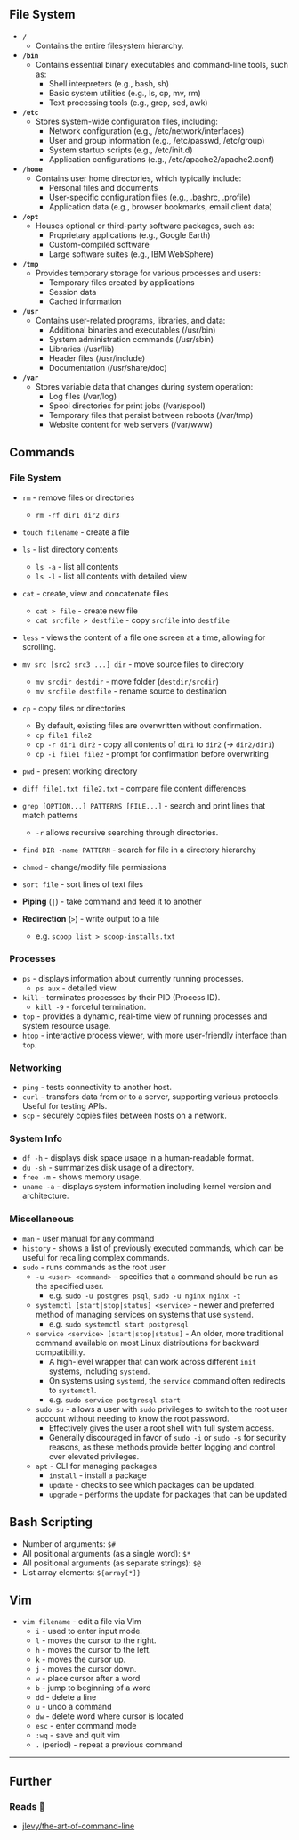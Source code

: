 ## File System

- **`/`**
    - Contains the entire filesystem hierarchy.
- **`/bin`**
    - Contains essential binary executables and command-line tools, such as:
        - Shell interpreters (e.g., bash, sh)
        - Basic system utilities (e.g., ls, cp, mv, rm)
        - Text processing tools (e.g., grep, sed, awk)
- **`/etc`**
    - Stores system-wide configuration files, including:
        - Network configuration (e.g., /etc/network/interfaces)
        - User and group information (e.g., /etc/passwd, /etc/group)
        - System startup scripts (e.g., /etc/init.d)
        - Application configurations (e.g., /etc/apache2/apache2.conf)
- **`/home`**
    - Contains user home directories, which typically include:
        - Personal files and documents
        - User-specific configuration files (e.g., .bashrc, .profile)
        - Application data (e.g., browser bookmarks, email client data)
- **`/opt`**
    - Houses optional or third-party software packages, such as:
        - Proprietary applications (e.g., Google Earth)
        - Custom-compiled software
        - Large software suites (e.g., IBM WebSphere)
- **`/tmp`**
    - Provides temporary storage for various processes and users:
        - Temporary files created by applications
        - Session data
        - Cached information
- **`/usr`**
    - Contains user-related programs, libraries, and data:
        - Additional binaries and executables (/usr/bin)
        - System administration commands (/usr/sbin)
        - Libraries (/usr/lib)
        - Header files (/usr/include)
        - Documentation (/usr/share/doc)
- **`/var`**
    - Stores variable data that changes during system operation:
        - Log files (/var/log)
        - Spool directories for print jobs (/var/spool)
        - Temporary files that persist between reboots (/var/tmp)
        - Website content for web servers (/var/www)

## Commands

### File System

- `rm` - remove files or directories
    - `rm -rf dir1 dir2 dir3`
- `touch filename` - create a file
- `ls` - list directory contents
    - `ls -a` - list all contents
    - `ls -l` - list all contents with detailed view
- `cat` - create, view and concatenate files
    - `cat > file` - create new file
    - `cat srcfile > destfile` - copy `srcfile` into `destfile`
- `less` - views the content of a file one screen at a time, allowing for scrolling.
- `mv src [src2 src3 ...] dir` - move source files to directory
    - `mv srcdir destdir` - move folder (`destdir/srcdir`)
    - `mv srcfile destfile` - rename source to destination
- `cp` - copy files or directories
    - By default, existing files are overwritten without confirmation.
    - `cp file1 file2`
    - `cp -r dir1 dir2` - copy all contents of `dir1` to `dir2` (-> `dir2/dir1`)
    - `cp -i file1 file2` - prompt for confirmation before overwriting
- `pwd` - present working directory
- `diff file1.txt file2.txt` - compare file content differences
- `grep [OPTION...] PATTERNS [FILE...]` - search and print lines that match patterns
    - `-r` allows recursive searching through directories.
- `find DIR -name PATTERN` - search for file in a directory hierarchy
- `chmod` - change/modify file permissions
- `sort file` - sort lines of text files

- **Piping** (`|`) - take command and feed it to another
- **Redirection** (`>`) - write output to a file
    - e.g. `scoop list > scoop-installs.txt`

### Processes

- `ps` - displays information about currently running processes.
    - `ps aux` - detailed view.
- `kill` - terminates processes by their PID (Process ID). 
    - `kill -9` - forceful termination.
- `top` - provides a dynamic, real-time view of running processes and system resource usage.
- `htop` - interactive process viewer, with more user-friendly interface than `top`.

### Networking

- `ping` - tests connectivity to another host.
- `curl` - transfers data from or to a server, supporting various protocols. Useful for testing APIs.
- `scp` - securely copies files between hosts on a network.

### System Info

- `df -h` - displays disk space usage in a human-readable format.
- `du -sh` - summarizes disk usage of a directory.
- `free -m` - shows memory usage.
- `uname -a` - displays system information including kernel version and architecture.

### Miscellaneous

- `man` - user manual for any command
- `history` - shows a list of previously executed commands, which can be useful for recalling complex commands.
- `sudo` - runs commands as the root user
    - `-u <user> <command>` - specifies that a command should be run as the specified user.
        - e.g. `sudo -u postgres psql`, `sudo -u nginx nginx -t`
    - `systemctl [start|stop|status] <service>` - newer and preferred method of managing services on systems that use `systemd`.
        - e.g. `sudo systemctl start postgresql`
    - `service <service> [start|stop|status]` - An older, more traditional command available on most Linux distributions for backward compatibility.
        - A high-level wrapper that can work across different `init` systems, including `systemd`.
        - On systems using `systemd`, the `service` command often redirects to `systemctl`.
        - e.g. `sudo service postgresql start`
    - `sudo su` - allows a user with `sudo` privileges to switch to the root user account without needing to know the root password.
        - Effectively gives the user a root shell with full system access.
        - Generally discouraged in favor of `sudo -i` or `sudo -s` for security reasons, as these methods provide better logging and control over elevated privileges.
    - `apt` - CLI for managing packages
        - `install` - install a package
        - `update` - checks to see which packages can be updated.
        - `upgrade` - performs the update for packages that can be updated

## Bash Scripting

- Number of arguments: `$#`
- All positional arguments (as a single word): `$*`
- All positional arguments (as separate strings): `$@`
- List array elements: `${array[*]}`

## Vim

- `vim filename` - edit a file via Vim
    - `i` - used to enter input mode.
    - `l` - moves the cursor to the right.
    - `h` - moves the cursor to the left.
    - `k` - moves the cursor up.
    - `j` - moves the cursor down.
    - `w` - place cursor after a word
    - `b` - jump to beginning of a word
    - `dd` - delete a line
    - `u` - undo a command
    - `dw` - delete word where cursor is located
    - `esc` - enter command mode
    - `:wq` - save and quit vim
    - `.` (period) - repeat a previous command

---
## Further

### Reads 📄

- [jlevy/the-art-of-command-line](https://github.com/jlevy/the-art-of-command-line)